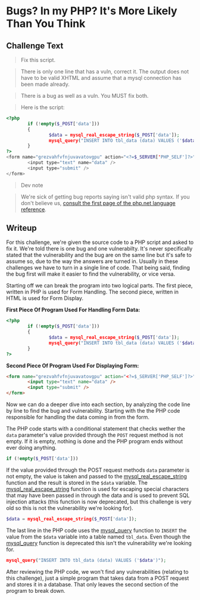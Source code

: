 # Bugs? In my PHP? It's More Likely Than You Think

## Challenge Text

> Fix this script.

> There is only one line that has a vuln, correct it. The output does not have to be valid XHTML and assume that a mysql connection has been made already.

> There is a bug as well as a vuln. You MUST fix both.

> Here is the script:

```php
<?php
        if (!empty($_POST['data']))
        {
                $data = mysql_real_escape_string($_POST['data']);
                mysql_query("INSERT INTO tbl_data (data) VALUES ('$data')");
        }
?>
<form name="grezvahfvfnjuvavatovgpu" action="<?=$_SERVER['PHP_SELF']?>" method="get">
        <input type="text" name="data" />
        <input type="submit" />
</form>
```

> Dev note

> We're sick of getting bug reports saying <?= ... ?> isn't valid php syntax. If you don't believe us, [consult the first page of the php.net language reference](https://www.php.net/manual/en/language.basic-syntax.php "PHP Documentation For Basic Syntax").

## Writeup

For this challenge, we're given the source code to a PHP script and asked to fix it. We're told there is one bug and one vulnerabilty. It's never specifically stated that the vulnerability and the bug are on the same line but it's safe to assume so, due to the way the answers are turned in. Usually in these challenges we have to turn in a single line of code. That being said, finding the bug first will make it easier to find the vulnerability, or vice versa.

Starting off we can break the program into two logical parts. The first piece, written in PHP is used for Form Handling. The second piece, written in HTML is used for Form Display.

**First Piece Of Program Used For Handling Form Data:**

```php
<?php
        if (!empty($_POST['data']))
        {
                $data = mysql_real_escape_string($_POST['data']);
                mysql_query("INSERT INTO tbl_data (data) VALUES ('$data')");
        }
?>
```

**Second Piece Of Program Used For Displaying Form:**

```html
<form name="grezvahfvfnjuvavatovgpu" action="<?=$_SERVER['PHP_SELF']?>" method="get">
        <input type="text" name="data" />
        <input type="submit" />
</form>
```

Now we can do a deeper dive into each section, by analyzing the code line by line to find the bug and vulnerability. Starting with the the PHP code responsible for handling the data coming in from the form.

The PHP code starts with a conditional statement that checks wether the ```data``` parameter's value provided through the ```POST``` request method is not empty. If it is empty, nothing is done and the PHP program ends without ever doing anything.

```php
if (!empty($_POST['data']))
```

If the value provided through the POST request methods ```data``` parameter is not empty, the value is taken and passed to the [mysql_real_escape_string](https://www.php.net/mysql_real_escape_string "PHP Documentation For mysql_real_escape_string") function and the result is stored in the ```$data``` variable. The [mysql_real_escape_string](https://www.php.net/mysql_real_escape_string "PHP Documentation For mysql_real_escape_string") function is used for escaping special characters that may have been passed in through the data and is used to prevent SQL injection attacks (this function is now deprecated, but this challenge is very old so this is not the vulnerability we're looking for).

```php
$data = mysql_real_escape_string($_POST['data']);
```

The last line in the PHP code uses the [mysql_query](https://www.php.net/mysql_query "PHP Documentation For mysql_query Function") function to ```INSERT``` the value from the ```$data``` variable into a table named ```tbl_data```. Even though the [mysql_query](https://www.php.net/mysql_query "PHP Documentation For mysql_query Function") function is deprecated this isn't the vulnerability we're looking for.

```php
mysql_query("INSERT INTO tbl_data (data) VALUES ('$data')");
```

After reviewing the PHP code, we won't find any vulnerabilities (relating to this challenge), just a simple program that takes data from a POST request and stores it in a database. That only leaves the second section of the program to break down.
